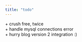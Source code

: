 ```yaml
---
title: "todo"
---
```


\+ crush free, twice  
\+ handle mysql connections error  
\+ hurry blog version 2 integration :)

